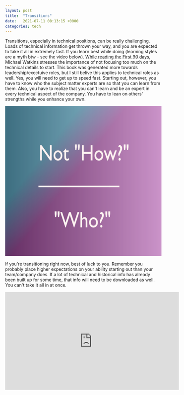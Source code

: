 ```yaml
---
layout: post
title:  "Transitions"
date:   2021-07-11 08:13:15 +0000
categories: tech
---
```


Transitions, especially in technical positions, can be really challenging. Loads of technical information get thrown your way, and you are expected to take it all in extremely fast. If you learn best while doing (learning styles are a myth btw - see the video below). [While reading the First 90 days](https://www.amazon.com/First-90-Days-Strategies-Expanded/dp/1422188612), Michael Watkins stresses the importance of not focusing too much on the technical details to start. This book was generated more towards leadership/exectuive roles, but I still belive this applies to technical roles as well. Yes, you will need to get up to speed fast. Starting out, however, you have to know who the subject matter experts are so that you can learn from them. Also, you have to realize that you can't learn and be an expert in every technical aspect of the company. You have to lean on others' strengths while you enhance your own. 

![Not How But Who](/images/notHow1.png)


If you're transitioning right now, best of luck to you. Remember you probably place higher expectations on your ability starting out than your team/company does. If a lot of technical and historical info has already been built up for some time, that info will need to be downloaded as well. You can't take it all in at once.


<iframe width="560" height="315" src="https://www.youtube.com/embed/rhgwIhB58PA" title="YouTube video player" frameborder="0" allow="accelerometer; autoplay; clipboard-write; encrypted-media; gyroscope; picture-in-picture" allowfullscreen></iframe>